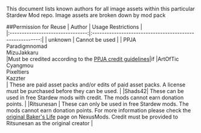 This document lists known authors for all image assets within this particular Stardew Mod repo. Image assets are broken down by mod pack 

##Permission for Reuse 
| Author                           | Usage Restrictions                                       |  
|:--------------------------------:|:--------------------------------------------------------:|
| unknown                          | Cannot be used                                           |
| PPJA <br /> Paradigmnomad <br /> MizuJakkaru <br />|Must be credited according to the [PPJA credit guidelines](https://github.com/paradigmnomad/PPJA/blob/98882f642db19ede7a023b32e8098afafe3ca7dd/CREDIT.md)|if 
|ArtOfTic <br /> Cyangmou <br /> Pixeltiers <br /> Kazzter <br />| These are paid asset packs and/or edits of paid asset packs. A license must be purchased before they can be used. |
|Shads42| These can be used in free Stardew mods with credit. The mods cannot earn donation points. |
|Ritsunesan | These can only be used in free Stardew mods. The mods cannot earn donation points. For more information please check the [original Baker's Life](https://www.nexusmods.com/stardewvalley/mods/5213) page on NexusMods. Credit must be provided to Ritsunesan as the original creator |

